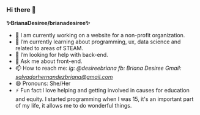 ### Hi there 👋

**✨BrianaDesiree/brianadesiree✨**

- 🔭 I am currently working on a website for a non-profit organization.
- 🌱 I’m currently learning about programming, ux, data science and related to areas of STEAM.
- 🤔 I’m looking for help with back-end.
- 💬 Ask me about front-end.
- 📫 How to reach me:
*ig: @desireebriana*
*fb: Briana Desiree*
*Gmail: salvadorhernandezbriana@gmail.com*
- 😄 Pronouns: She/Her
- ⚡ Fun fact:I love helping and getting involved in causes for education and equity. I started programming when I was 15, it's an important part of my life, it allows me to do wonderful things.
